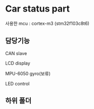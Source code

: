 # Car status part

사용한 mcu : cortex-m3 (stm32f103c8t6)

## 담당기능

CAN slave

LCD display

MPU-6050 gyro(보류)

LED control



## 하위 폴더
